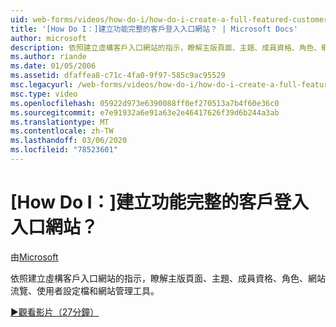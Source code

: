 ```yaml
---
uid: web-forms/videos/how-do-i/how-do-i-create-a-full-featured-customer-login-portal
title: '[How Do I：]建立功能完整的客戶登入入口網站？ | Microsoft Docs'
author: microsoft
description: 依照建立虛構客戶入口網站的指示，瞭解主版頁面、主題、成員資格、角色、網站流覽、使用者設定檔和 。
ms.author: riande
ms.date: 01/05/2006
ms.assetid: dfaffea8-c71c-4fa0-9f97-585c9ac95529
msc.legacyurl: /web-forms/videos/how-do-i/how-do-i-create-a-full-featured-customer-login-portal
msc.type: video
ms.openlocfilehash: 05922d973e6390088ff0ef270513a7b4f60e36c0
ms.sourcegitcommit: e7e91932a6e91a63e2e46417626f39d6b244a3ab
ms.translationtype: MT
ms.contentlocale: zh-TW
ms.lasthandoff: 03/06/2020
ms.locfileid: "78523601"
---
```

# <a name="how-do-i-create-a-full-featured-customer-login-portal"></a>[How Do I：]建立功能完整的客戶登入入口網站？

由[Microsoft](https://github.com/microsoft)

依照建立虛構客戶入口網站的指示，瞭解主版頁面、主題、成員資格、角色、網站流覽、使用者設定檔和網站管理工具。

[&#9654;觀看影片（27分鐘）](https://channel9.msdn.com/Blogs/ASP-NET-Site-Videos/how-do-i-create-a-full-featured-customer-login-portal)
